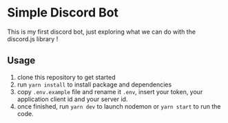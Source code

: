 # Simple Discord Bot

This is my first discord bot, just exploring what we can do with the discord.js library !

## Usage

1. clone this repository to get started
1. run `yarn install` to install package and dependencies
1. copy `.env.example` file and rename it `.env`, insert your token, your application client id and your server id.
1. once finished, run `yarn dev` to launch nodemon or `yarn start` to run the code.
